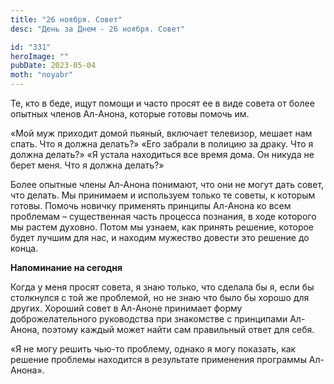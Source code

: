 ```yaml
---
title: "26 ноября. Совет"
desc: "День за Днем - 26 ноября. Совет"

id: "331"
heroImage: ""
pubDate: 2023-05-04
moth: "noyabr"
---
```


Те, кто в беде, ищут помощи и часто просят ее в виде совета от более опытных
членов Ал-Анона, которые готовы помочь им.

«Мой муж приходит домой пьяный, включает телевизор, мешает нам спать. Что я
должна делать?» «Его забрали в полицию за драку. Что я должна делать?» «Я
устала находиться все время дома. Он никуда не берет меня. Что я должна
делать?»

Более опытные члены Ал-Анона понимают, что они не могут дать совет, что
делать. Мы принимаем и используем только те советы, к которым готовы. Помочь
новичку применять принципы Ал-Анона ко всем проблемам – существенная часть
процесса познания, в ходе которого мы растем духовно. Потом мы узнаем, как
принять решение, которое будет лучшим для нас, и находим мужество довести это
решение до конца.

**Напоминание на сегодня**

Когда у меня просят совета, я знаю только, что сделала бы я, если бы
столкнулся с той же проблемой, но не знаю что было бы хорошо для других.
Хороший совет в Ал-Аноне принимает форму доброжелательного руководства при
знакомстве с принципами Ал-Анона, поэтому каждый может найти сам правильный
ответ для себя.

«Я не могу решить чью-то проблему, однако я могу показать, как решение
проблемы находится в результате применения программы Ал-Анона».
